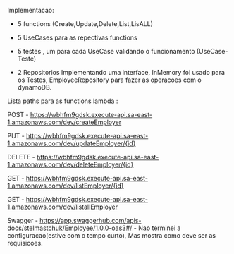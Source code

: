 

Implementacao:

- 5 functions (Create,Update,Delete,List,LisALL)

- 5 UseCases para as repectivas functions 

- 5 testes , um para cada UseCase validando o funcionamento (UseCase-Teste)

- 2 Repositorios Implementando uma interface, InMemory foi usado para os Testes, EmployeeRepository para fazer as operacoes com o dynamoDB.


Lista paths para as functions lambda :

  POST - https://wbhfm9gdsk.execute-api.sa-east-1.amazonaws.com/dev/createEmployer
  
  PUT - https://wbhfm9gdsk.execute-api.sa-east-1.amazonaws.com/dev/updateEmployer/{id}
  
  DELETE - https://wbhfm9gdsk.execute-api.sa-east-1.amazonaws.com/dev/deleteEmployer/{id}
  
  GET - https://wbhfm9gdsk.execute-api.sa-east-1.amazonaws.com/dev/listEmployer/{id}
  
  GET - https://wbhfm9gdsk.execute-api.sa-east-1.amazonaws.com/dev/listallEmployer


Swagger - https://app.swaggerhub.com/apis-docs/stelmastchuk/Employee/1.0.0-oas3#/  - Nao terminei a configuracao(estive com o tempo curto), Mas mostra como deve ser as requisicoes.















